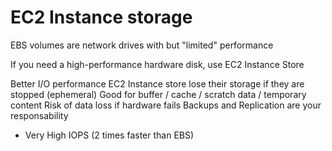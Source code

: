 # EC2 Instance storage

EBS volumes are network drives with but "limited" performance

If you need a high-performance hardware disk, use EC2 Instance Store

Better I/O performance 
EC2 Instance store lose their storage if they are stopped (ephemeral)
Good for buffer / cache / scratch data / temporary content 
Risk of data loss if hardware fails
Backups and Replication are your responsability

* Very High IOPS (2 times faster than EBS)